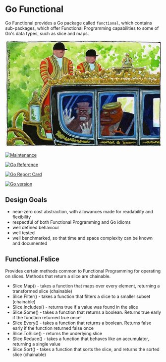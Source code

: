 # Go Functional

Go Functional provides a Go package called `functional`, which contains sub-packages, which offer Functional Programming capabilities to some of Go's data types, such as slice and maps.

![Go Functional](chariot.jpg)

[![Maintenance](https://img.shields.io/badge/Maintained%3F-yes-green.svg)](https://github.com/sean9999/GoFunctional/graphs/commit-activity)

[![Go Reference](https://pkg.go.dev/badge/github.com/sean9999/GoFunctional.svg)](https://pkg.go.dev/github.com/sean9999/GoFunctional)

[![Go Report Card](https://goreportcard.com/badge/github.com/sean9999/GoFunctional)](https://goreportcard.com/report/github.com/sean9999/GoFunctional)

[![Go version](https://img.shields.io/github/go-mod/go-version/sean9999/GoFunctional.svg)](https://github.com/sean9999/GoFunctional)

## Design Goals

- near-zero cost abstraction, with allowances made for readability and flexibility
- respectful of both Functional Programming and Go idioms
- well defined behaviour
- well tested
- well benchmarked, so that time and space complexity can be known and documented

## Functional.Fslice

Provides certain methods common to Functional Programming for operating on slices. Methods that return a slice are chainable.

- Slice.Map() - takes a function that maps over every element, returning a transformed slice (chainable)
- Slice.Filter() - takes a function that filters a slice to a smaller subset (chainable)
- Slice.Includes() - returns true if a value was found in the slice
- Slice.Some() - takes a function that returns a boolean. Returns true early if the function returned true once
- Slice.Every() - takes a function that returns a boolean. Returns false early if the function returned false once
- Slice.ToSlice() - returns the underlying slice
- Slice.Reduce() - takes a function that behaves like an accumulator, returning a single value
- Slice.Sort() - takes a function that sorts the slice, and returns the sorted slice (chainable)
